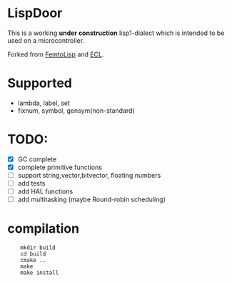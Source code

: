 # LispDoor

This is a working **under construction** lisp1-dialect which is intended to be used on a microcontroller.

Forked from [FemtoLisp](https://github.com/JeffBezanson/femtolisp) and [ECL](https://gitlab.com/embeddable-common-lisp/ecl).


# Supported
- lambda, label, set
- fixnum, symbol, gensym(non-standard)

# TODO:
- [x] GC complete
- [x] complete primitive functions
- [ ] support string,vector,bitvector, floating numbers
- [ ] add tests
- [ ] add HAL functions
- [ ] add multitasking (maybe Round-robin scheduling)

# compilation

```shell
    mkdir build
    cd build
    cmake ..
    make
    make install
```
